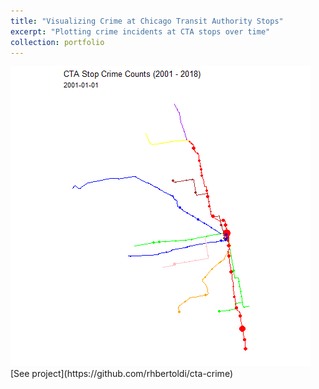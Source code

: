 ```yaml
---
title: "Visualizing Crime at Chicago Transit Authority Stops"
excerpt: "Plotting crime incidents at CTA stops over time"
collection: portfolio
---
```

<img src='/images/cta-crime.gif'>
<br/>[See project](https://github.com/rhbertoldi/cta-crime)

